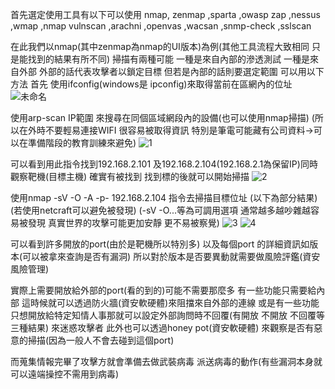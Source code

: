 首先選定使用工具有以下可以使用
nmap, zenmap 
,sparta
,owasp zap
,nessus
,wmap
,nmap vulnscan 
,arachni
,openvas
,wacsan
,snmp-check
,sslscan

在此我們以nmap(其中zenmap為nmap的UI版本)為例(其他工具流程大致相同 只是能找到的結果有所不同)
掃描有兩種可能 一種是來自內部的滲透測試 一種是來自外部
外部的話代表攻擊者以鎖定目標 但若是內部的話則要選定範圍 可以用以下方法
首先 使用ifconfig(windows是 ipconfig)來取得當前在區網內的位址
![未命名](https://user-images.githubusercontent.com/49279418/117000618-eef5c480-ad13-11eb-88e6-91f363d61a16.png)

使用arp-scan IP範圍 來搜尋在同個區域網段內的設備(也可以使用nmap掃描)
(所以在外時不要輕易連接WIFI 很容易被取得資訊 特別是筆電可能藏有公司資料->可以在準備階段的教育訓練來避免)
![1](https://user-images.githubusercontent.com/49279418/117001510-071a1380-ad15-11eb-8315-d889a7ef32c5.png)

可以看到用此指令找到192.168.2.101 及192.168.2.104(192.168.2.1為保留IP)同時觀察靶機(目標主機)
確實有被找到 找到標的後就可以開始掃描
![2](https://user-images.githubusercontent.com/49279418/117001943-8871a600-ad15-11eb-89f5-d2e588e85c4a.png)

使用nmap -sV -O -A -p- 192.168.2.104 指令去掃描目標位址 (以下為部分結果)(若使用netcraft可以避免被發現)
(-sV -O...等為可調用選項 通常越多越吵雜越容易被發現 真實世界的攻擊可能更加安靜 更不易被察覺)
![3](https://user-images.githubusercontent.com/49279418/117003858-f7e89500-ad17-11eb-85fc-f91caa722812.png)
![4](https://user-images.githubusercontent.com/49279418/117003867-fa4aef00-ad17-11eb-9e94-21af86e81859.png)

可以看到許多開放的port(由於是靶機所以特別多) 以及每個port 的詳細資訊如版本(可以被拿來查詢是否有漏洞) 所以對於版本是否要異動就需要做風險評鑑(資安風險管理)

實際上需要開放給外部的port(看的到的)可能不需要那麼多 有一些功能只需要給內部 這時候就可以透過防火牆(資安軟硬體)來阻擋來自外部的連線
或是有一些功能只想開放給特定知情人事那就可以設定外部詢問時不回覆(有開放 不開放 不回覆等三種結果) 來迷惑攻擊者
此外也可以透過honey pot(資安軟硬體) 來觀察是否有惡意的掃描(因為一般人不會去碰到這個port)

而蒐集情報完畢了攻擊方就會準備去做武裝病毒 派送病毒的動作(有些漏洞本身就可以遠端操控不需用到病毒)

